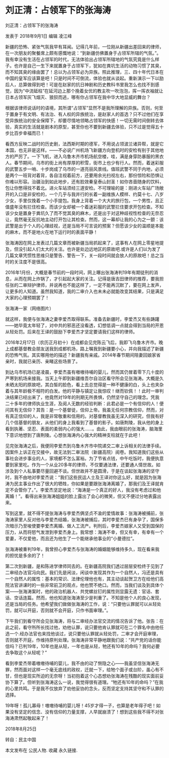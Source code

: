 # 刘正清：占领军下的张海涛

刘正清：占领军下的张海涛

发表于 2018年9月1日 编辑 凌江峰

新疆的恐怖、紧张气氛我早有耳闻。记得几年前，一位刚从新疆出差回来的律师，在一次朋友的聚餐席上颇有感慨地说：“到新疆仿佛置身于占领军所辖的气氛。”。我有幸没有生活在占领军的时代，无法体验出占领军所辖地的气氛究竟是什么样子。也许是自己一生下来就置身于占领军下，犹如在粪坑生活的动物习惯了其臭，而不知其臭的缘由罢了！总以为占领军必为异族。照此推理，三、四十年代日本在中国的皇军应该算是吧！只是时间不可倒流，体验也就从谈起。重新演示一下以励后人，总算做得到吧！可是在赵家的抗日神剧和历史教科书里我怎么也找不到感觉，因为“中流砥柱”在延河边上那个挽着女优的教主吹一吹泡泡，挥一挥衣袖就让日本占领军灰飞烟灭、狼狈而逃，哪有你占领军在我中华大地显威的舞台？

根据该律师说话时的语境，其所谓“占领军”显然不是我所理解的异族。否则，何至于置身于有文明、有法治、有人权的异族统治，是赵家人的首选？只不过他们在享受异族统治的安全保障下，却要尽情地领略占领军的快感！一切无需时间倒转去体验，真实的生活就是剧本的原型，甚至你也不要到新疆去体验，只不过是觉得五十步比百步幸福而已！

看西方反映二战时的历史剧，法西斯时期的德军，不用说占领波兰诸异帮，就是它本国，也无非是这样。——不必说广州机场飞新疆方向登机时的安检有别于其他地方的严厉了。一下飞机，进入乌鲁木齐市机场航空楼，哇，满是身穿防暴服的黑衣人。春节期间，乌市的街上尚有厚厚的积雪，街市上也少有行人。然而，着迷彩服的武警五步一哨、十步岗成了乌市的一道亮丽风景线。值班武警不同于内地，必须是两个一班背对着背，各自注视着前方，还要用余光扫视左右，那份惊险和恐惧让你难以形容。治疆治到如此地步，还有脸效秦皇泰山封圣！如你吝啬随身的饮料，包让你憋得找不着北。进火车站须经三道安检。不可理喻的是：刚进火车站广场敞开的入口是非安检的，一个几乎与我并行的长着一副维族人模样、约莫十七、八岁少女，手里仅挽着一个小手提包。我身上背着一个大大的旅行包，一个男性，且正值盛年没有拦住检查。而该少女却被一个着迷彩服的武警拦住要求开包检查。不知该少女是置身于粪坑久了而不觉其臭的麻木，还是出于对这种歧视性检查的无奈忍让，竟然毫无反抗地主动打开包让其检查。然而，这一幕却让我的心为之一颤：该武警是出于个人的心理歧视，还是当局不可言说的预案？但愿该少女的温顺是本能的麻木，而不是地火在地下运行时的表面平静！

张海涛因在网上发表过几篇文章而被新疆当局抓起来了，这事有人在网上零星地提及，但没引起人们太大的关注。也许是处边远地区的原故吧.或许是人们以为发了几篇文章凭惯性思维只是警告、警告一下，关一段时间就会放人的原故吧！总之当时的关注度不是很高。

2016年1月份，大概是春节前的一段时间，网上曝出张海涛判19年有期徒刑的消息，从而在网上炸锅了，才引起起大家的关注。记得是唐吉田律师的推荐，要我担任张的二审辩护律师，并说再也不能这样了，一定不能再沉默了，要在网上发声，让更多的人知道。虽然我知道，我的二审介入也未未必就能改变其结果，只是满足大家的心理预期罢了！

张海涛一家（网络图片）

就这样，我便与张海涛之妻李爱杰取得联系。准备去新疆时，李爱杰又有些踌躇——她毕竟太年轻了，对中共的邪恶还没看透，幻想低调一点就会得到当局的开恩从轻处罚。后来在王译的鼓励下李爱杰才坚定要请我们这样的律师。

2016年2月17日（农历正月初十）在成都会见完陈云飞后，我即飞乌鲁木齐市。晚上成都基督教会朋友送我到成都机场，路上嘱我到新疆要小心，并向我描述了新疆的恐怖气氛。其实哪用他的描述？新疆我有亲戚。2014年春节期间陪妻回娘家省亲时，我就已亲历、亲睹这些场景了。

到达乌市机场已是凌晨，李爱杰虽有嗷嗷待哺的婴儿，然而其仍冒着零下几十度的严寒到机场来接我。当天上午即到新疆维吾尔自治区看守所会见张海涛。大概是久未晒太阳的原故吧，其白皙的脸色，看上去总觉得是一种不健康的白，头上也夹杂着与其年龄极不相符的白发。他的平静与镇定让我惊叹！继而钦佩！！此时一审判决结果已经出来了，他竟然对19年的刑期无所畏惧，仍然坚守自己的理念。凭我二十多年的律师执业生涯，及阅人无数的经验判断：此君必是一个有信仰的人！便问其有无信仰？其告：是一个基督徒，信仰上帝。我虽无任何宗教信仰，然而，对有真正信仰的人，我是非常敬重和信用的。对基督教我虽无深入的研究，但我有好几个信基督的朋友，从他们的身上我看到了基督的影子。如唐荆陵，我从他的身上看到执著、坚忍、表面的柔弱内心的强大……。由此，我由眼前的张海涛，脑海里下意识地想到了唐荆陵。心想张海涛内心强大的精神支柱就在于此吧！

见完张海涛之后，我便同李爱杰到乌鲁木齐市中院递交二审上诉相关的法律手续。因案件上诉正在交接中，故无法到二审法院（新疆高院）阅卷。我知道我们这些从事社会进步事业的人，家境都不怎么富裕。为了节省点钱，中午吃饭时，我便执意要到家里吃。作为一个从业20多年的律师，不仅要通法律，还要通人情世故。如涉及到个人私事要尽量回避不谈。但世故并不是圆滑，于是在谈起张海涛的坚守时，我不由地对李爱杰说：“我们这些民运人士及王译对你这么好，就是因为张海涛为民主事业作出了很大的牺牲，你如果是要跟张海涛离婚了，那我们及王译就肯定不会管你了。”。李爱杰坚定地说：“海涛是一个真正的好人，我没有考虑过和他离婚！”。看得出来张海涛姐姐的脸上露出了会心的微笑，但又不便过分地表露出来。

写到这里，就不得不提张海涛与李爱杰俩坚贞不渝的爱情故事：张海涛被捕前，张海涛家里人反对他与李爱杰结婚，张海涛被捕后，其时李爱杰巳有身孕了，国保多次暗示乃至唆使要李爱杰离婚、做人工流产。判刑后，李爱杰娘家人又受到国保的压力，从而将怒气发泄到李爱杰身上。我常想：海涛不幸，但又有幸，有幸有一个爱妻，不仅爱他，而且还为他生了一个能继承他事业的“小曼德拉”。

张海涛被重判19年，我曾担心李爱杰与张海涛的婚姻能够维持多久，现在看来我的担忧是多余的了！

第二次到新疆，是和陈进学律师同去的。在新疆高院我们透过层层安检终于见到了二审经办法官冯向民。我们先是闲淡，闲谈中发现其作为一个自然人，冯还是具有一个自然人的属性：基本的常识、法律伦理他也有，其主动谈起贺卫方在给他们高院法官讲课时的一些非常前卫的观点，他也赞不绝口。然而，当我们谈及到具体个案——张海涛案时，他的政治机器人、共党螺丝钉的属性则显露无遗：官话、套话、空话连篇。然而，他也知道张海涛至少是判重了。不知是他个人的良心发现，还是当局的任务。他希望我们做做张海涛的工作，说：“只要他认罪就可以从轻处罚，就可以开庭，否则就不会开庭，只作书面审理。”。

下午我们到看守所会见张海涛，将与二审经办法官交流的情况告诉了他。张告：在此之前，看守所所长找过他，劝他认罪，说只要他肯认罪就可在二个罪名中由他任选一个.经办法官也来找他谈过，说只要他认罪就从轻处罚，二审才会开庭审理，否则就不开庭，作维持原判处理。张海涛非常平静地跟我们说：“共产党的话你能信吗？已判19年，10年也是从轻，一年也是从轻，牠还有10年的命吗？我何必要去争取这个从轻呢？”

看到李爱杰带着嗷嗷待哺的婴儿，我不由的动了恻隐之心——我虽坚信张海涛无罪，然而面对这样一个毫无底线的政权，迁就一下，给牠个面子或台阶，虽心有不甘，但也是现实所迫的无奈呀！当初抱着这个心态想劝张海涛在残酷的现实面前妥协下算了。但听到张海涛这么一说，我觉得很有道理。“牠还有10年的命吗？”在我的心里共鸣。于是我不仅放弃了劝他妥协的念头，反而坚定支持其坚守和不认罪的选择。

19年呀！孤儿寡母！嗷嗷待哺的婴儿呀！45岁才得一子，也算是老年得子吧！如果没有坚定的信念、没有信仰的力量支撑，人早就崩溃了！想到这些我不得不对张海涛肃然起敬起来了！

2018年8月25日

转自：民主中国

本文发布在 公民人物. 收藏 永久链接.